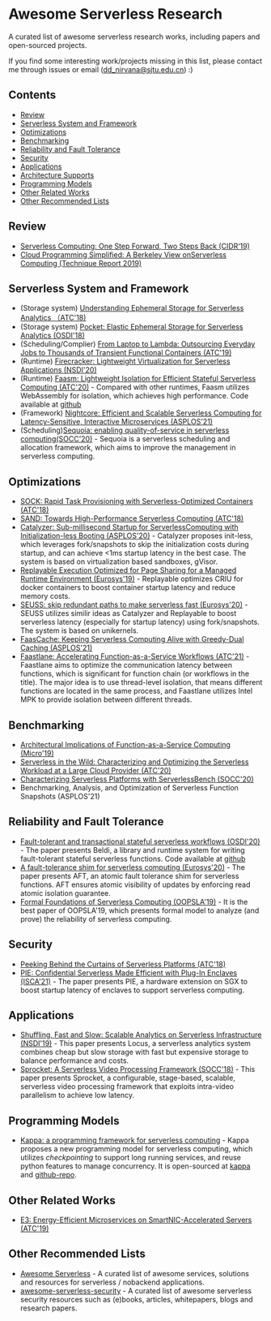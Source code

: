 # Awesome Serverless Research
A curated list of awesome serverless research works, including papers and open-sourced projects.

If you find some interesting work/projects missing in this list, please contact me through issues or email (dd_nirvana@sjtu.edu.cn) :)


## Contents
- [Review](#review)
- [Serverless System and Framework](#serverless-system-and-framework)
- [Optimizations](#optimizations)
- [Benchmarking](#benchmarking)
- [Reliability and Fault Tolerance](#reliability-and-fault-tolerance)
- [Security](#security)
- [Applications](#applications)
- [Architecture Supports](#architecture-supports)
- [Programming Models](#programming-models)
- [Other Related Works](#other-related-works)
- [Other Recommended Lists](#other-recommended-lists)

## Review
- [Serverless Computing: One Step Forward, Two Steps Back (CIDR‘19)](http://cidrdb.org/cidr2019/papers/p119-hellerstein-cidr19.pdf)
- [Cloud Programming Simplified: A Berkeley View onServerless Computing (Technique Report 2019)](https://www2.eecs.berkeley.edu/Pubs/TechRpts/2019/EECS-2019-3.pdf)

## Serverless System and Framework
- (Storage system) [Understanding Ephemeral Storage for Serverless Analytics （ATC'18)](https://dl.acm.org/doi/10.5555/3277355.3277431)
- (Storage system) [Pocket: Elastic Ephemeral Storage for Serverless Analytics (OSDI'18)](https://dl.acm.org/doi/10.5555/3291168.3291200)
- (Scheduling/Complier) [From Laptop to Lambda: Outsourcing Everyday Jobs to Thousands of Transient Functional Containers (ATC'19)](https://dl.acm.org/doi/10.5555/3358807.3358848)
- (Runtime) [Firecracker: Lightweight Virtualization for Serverless Applications (NSDI'20)](https://www.usenix.org/system/files/nsdi20-paper-agache.pdf)
- (Runtime) [Faasm: Lightweight Isolation for Efficient Stateful Serverless Computing (ATC'20)](https://www.usenix.org/conference/atc20/presentation/shillaker) - Compared with other runtimes, Faasm utilizes WebAssembly for isolation, which achieves high performance. Code available at [github](https://github.com/faasm/faasm)
- (Framework) [Nightcore: Efficient and Scalable Serverless Computing for Latency-Sensitive, Interactive Microservices (ASPLOS'21)](https://www.cs.utexas.edu/~zjia/asplos21main-p89-final.pdf)
- (Scheduling)[Sequoia: enabling quality-of-service in serverless computing(SOCC'20)](https://dl.acm.org/doi/10.1145/3419111.3421306) - Sequoia is a serverless scheduling and allocation framework, which aims to improve the management in serverless computing.

## Optimizations
- [SOCK: Rapid Task Provisioning with Serverless-Optimized Containers (ATC'18)](https://dl.acm.org/doi/10.5555/3277355.3277362)
- [SAND: Towards High-Performance Serverless Computing (ATC'18)](https://dl.acm.org/doi/10.5555/3277355.3277444)
- [Catalyzer: Sub-millisecond Startup for ServerlessComputing with Initialization-less Booting (ASPLOS'20)](https://dl.acm.org/doi/10.1145/3373376.3378512) - Catalyzer proposes init-less, which leverages fork/snapshots to skip the initialization costs during startup, and can achieve <1ms startup latency in the best case. The system is based on virtualization based sandboxes, gVisor.
- [Replayable Execution Optimized for Page Sharing for a Managed Runtime Environment (Eurosys'19)](https://dl.acm.org/doi/abs/10.1145/3302424.3303978) - Replayable optimizes CRIU for docker containers to boost container startup latency and reduce memory costs.
- [SEUSS: skip redundant paths to make serverless fast (Eurosys'20)](https://dl.acm.org/doi/abs/10.1145/3342195.3392698) - SEUSS utilizes similir ideas as Catalyzer and Replayable to boost serverless latency (especially for startup latency) using fork/snapshots. The system is based on unikernels.
- [FaasCache: Keeping Serverless Computing Alive with Greedy-Dual Caching (ASPLOS'21)](http://homes.sice.indiana.edu/prateeks/papers/faascache-asplos21.pdf)
- [Faastlane: Accelerating Function-as-a-Service Workflows (ATC'21)](https://www.usenix.org/conference/atc21/presentation/kotni) - Faastlane aims to optimize the communication latency between functions, which is significant for function chain (or workflows in the title). The major idea is to use thread-level isolation, that means different functions are located in the same process, and Faastlane utilizes Intel MPK to provide isolation between different threads.


## Benchmarking
- [Architectural Implications of Function-as-a-Service Computing (Micro'19)](https://dl.acm.org/doi/10.1145/3352460.3358296)
- [Serverless in the Wild: Characterizing and Optimizing the Serverless Workload at a Large Cloud Provider (ATC'20)](https://www.usenix.org/conference/atc20/presentation/shahrad)
- [Characterizing Serverless Platforms with ServerlessBench (SOCC'20)](https://dl.acm.org/doi/10.1145/3419111.3421280)
- Benchmarking, Analysis, and Optimization of Serverless Function Snapshots (ASPLOS'21)


## Reliability and Fault Tolerance
- [Fault-tolerant and transactional stateful serverless workflows (OSDI'20)](https://www.usenix.org/conference/osdi20/presentation/zhang-haoran) - The paper presents Beldi, a library and runtime system for writing fault-tolerant stateful serverless functions. Code available at [github](https://github.com/eniac/Beldi)
- [A fault-tolerance shim for serverless computing (Eurosys'20)](https://dl.acm.org/doi/10.1145/3342195.3387535) - The paper presents AFT, an atomic fault tolerance shim for serverless functions. AFT ensures atomic visibility of updates by enforcing read atomic isolation guarantee.
- [Formal Foundations of Serverless Computing (OOPSLA'19)](https://dl.acm.org/doi/10.1145/3360575) - It is the best paper of OOPSLA'19, which presents formal model to analyze (and prove) the reliability of serverless computing.

## Security
- [Peeking Behind the Curtains of Serverless Platforms (ATC'18)](https://dl.acm.org/doi/10.5555/3277355.3277369)
- [PIE: Confidential Serverless Made Efficient with Plug-In Enclaves (ISCA'21)](https://ipads.se.sjtu.edu.cn/zh/publications/LiISCA21.pdf) - The paper presents PIE, a hardware extension on SGX to boost startup latency of enclaves to support serverless computing.


## Applications
- [Shuffling, Fast and Slow: Scalable Analytics on Serverless Infrastructure (NSDI'19)](https://www.usenix.org/conference/nsdi19/presentation/pu) - This paper  presents Locus, a serverless analytics system combines cheap but slow storage with fast but expensive storage to balance performance and costs.
- [Sprocket: A Serverless Video Processing Framework (SOCC'18)](https://dl.acm.org/doi/10.1145/3267809.3267815) - This paper presents Sprocket, a configurable, stage-based, scalable, serverless video processing framework that exploits intra-video parallelism to achieve low latency.


## Programming Models
- [Kappa: a programming framework for serverless computing](https://dl.acm.org/doi/abs/10.1145/3419111.3421277) - Kappa proposes a new programming model for serverless computing, which utilizes *checkpointing* to support long running services, and reuse python features to manage concurrency. It is open-sourced at [kappa](https://kappa.cs.berkeley.edu) and [github-repo](https://github.com/NetSys/kappa).


## Other Related Works
- [E3: Energy-Efficient Microservices on SmartNIC-Accelerated Servers (ATC'19)](https://dl.acm.org/doi/10.5555/3358807.3358839)

## Other Recommended Lists
- [Awesome Serverless](https://github.com/anaibol/awesome-serverless) - A curated list of awesome services, solutions and resources for serverless / nobackend applications.
- [awesome-serverless-security](https://github.com/puresec/awesome-serverless-security) - A curated list of awesome serverless security resources such as (e)books, articles, whitepapers, blogs and research papers.

